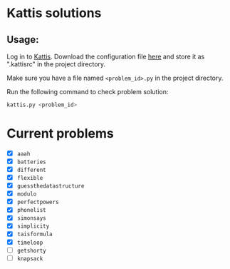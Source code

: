 # Kattis solutions

## Usage:
Log in to [Kattis](https://open.kattis.com/). Download the configuration file [here](https://open.kattis.com/download/kattisrc) and store it as ".kattisrc" in the project directory.

Make sure you have a file named `<problem_id>.py` in the project directory.

Run the following command to check problem solution:
```bash
kattis.py <problem_id>
```


# Current problems

- [x] `aaah`
- [x] `batteries`
- [x] `different`
- [x] `flexible`
- [x] `guessthedatastructure`
- [x] `modulo`
- [x] `perfectpowers`
- [x] `phonelist`
- [x] `simonsays`
- [x] `simplicity`
- [x] `taisformula`
- [x] `timeloop`
- [ ] `getshorty`
- [ ] `knapsack`